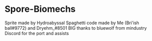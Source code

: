 # Spore-Biomechs
Sprite made by Hydroabyssal
Spaghetti code made by Me (Bri'ish ball#9772) and Dryehm_#8501
BIG thanks to bluewolf from mindustry Discord for the port and assists


 


